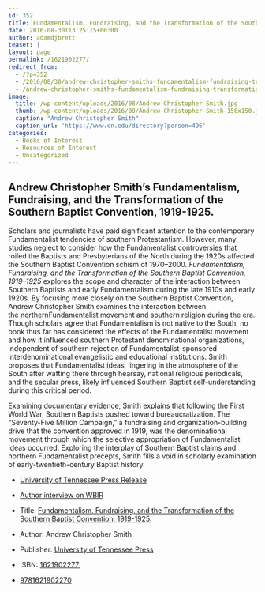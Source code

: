 ```yaml
---
id: 352
title: Fundamentalism, Fundraising, and the Transformation of the Southern Baptist Convention.
date: 2016-08-30T13:25:15+00:00
author: adamdjbrett
teaser: |
layout: page
permalink: /1621902277/
redirect_from:
  - /?p=352
  - /2016/08/30/andrew-christopher-smiths-fundamentalism-fundraising-transformation-southern-baptist-convention-1919-1925/
  - /andrew-christopher-smiths-fundamentalism-fundraising-transformation-southern-baptist-convention-1919-1925/
image:
  title: /wp-content/uploads/2016/08/Andrew-Christopher-Smith.jpg
  thumb: /wp-content/uploads/2016/08/Andrew-Christopher-Smith-150x150.jpg
  caption: "Andrew Christopher Smith"
  caption_url: 'https://www.cn.edu/directory?person=496'
categories:
  - Books of Interest
  - Resources of Interest
  - Uncategorized
---
```

## Andrew Christopher Smith&#8217;s Fundamentalism, Fundraising, and the Transformation of the Southern Baptist Convention, 1919-1925.

<!--more-->

Scholars and journalists have paid significant attention to the contemporary Fundamentalist tendencies of southern Protestantism. However, many studies neglect to consider how the Fundamentalist controversies that roiled the Baptists and Presbyterians of the North during the 1920s affected the Southern Baptist Convention schism of 1970–2000. _Fundamentalism, Fundraising, and the Transformation of the Southern Baptist Convention, 1919–1925_ explores the scope and character of the interaction between Southern Baptists and early Fundamentalism during the late 1910s and early 1920s. By focusing more closely on the Southern Baptist Convention, Andrew Christopher Smith examines the interaction between the northernFundamentalist movement and southern religion during the era. Though scholars agree that Fundamentalism is not native to the South, no book thus far has considered the effects of the Fundamentalist movement and how it influenced southern Protestant denominational organizations, independent of southern rejection of Fundamentalist-sponsored interdenominational evangelistic and educational institutions. Smith proposes that Fundamentalist ideas, lingering in the atmosphere of the South after wafting there through hearsay, national religious periodicals, and the secular press, likely influenced Southern Baptist self-understanding during this critical period.

Examining documentary evidence, Smith explains that following the First World War, Southern Baptists pushed toward bureaucratization. The “Seventy-Five Million Campaign,” a fundraising and organization-building drive that the convention approved in 1919, was the denominational movement through which the selective appropriation of Fundamentalist ideas occurred. Exploring the interplay of Southern Baptist claims and northern Fundamentalist precepts, Smith fills a void in scholarly examination of early-twentieth-century Baptist history.
- [University of Tennessee Press Release](http://utpress.org/title/fundamentalism-fundraising-and-the-transformation-of-the-southern-baptist-convention-1919-1925/)

- [Author interview on WBIR](http://www.wbir.com/life/faith/forgotten-pieces-of-southern-baptist-history/279772397)

- Title: [Fundamentalism, Fundraising, and the Transformation of the Southern Baptist Convention, 1919-1925.](http://utpress.org/title/fundamentalism-fundraising-and-the-transformation-of-the-southern-baptist-convention-1919-1925/)  
- Author: Andrew Christopher Smith  
- Publisher: [University of Tennessee Press](http://utpress.org/title/fundamentalism-fundraising-and-the-transformation-of-the-southern-baptist-convention-1919-1925/)  
- ISBN: [1621902277](https://www.amazon.com/Fundamentalism-Fundraising-Transformation-Southern-Convention/dp/1621902277), 
- [9781621902270](http://www.worldcat.org/title/fundamentalism-fundraising-and-the-transformation-of-the-southern-baptist-convention-1919-1925/oclc/926050300)
